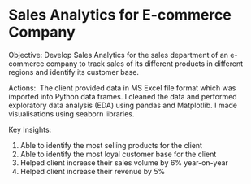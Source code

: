 # Sales Analytics for E-commerce Company

Objective: Develop Sales Analytics for the sales department of an e-commerce company to track sales of its different products in different regions and identify its customer base.

Actions:  The client provided data in MS Excel file format which was imported into Python data frames. I cleaned the data and performed exploratory data analysis (EDA) using pandas and Matplotlib. I made visualisations using seaborn libraries.

Key Insights:
1. Able to identify the most selling products for the client
2. Able to identify the most loyal customer base for the client 
3. Helped client increase their sales volume by 6% year-on-year
4. Helped client increase their revenue by 5%
